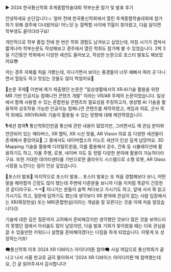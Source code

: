 ▶ 2024 한국통신학회 추계종합학술대회 학부논문 참가 및 발표 후기

안녕하세요 순단입니다☺️
얼마 전에 한국통신학회에서 열린 추계종합학술대회에 참가하기 위해 경주에 다녀왔어요!
어느덧 눈 깜짝할 사이에 11월이 찾아왔고, 다음 달이면 학부생도 끝이더라구요!

개인적으로 학부 졸업 전에 한 번은 학회 경험도 남겨보고 싶었는데, 마침 시기가 겹쳐서 짧게나마 학부논문도 작성해보고 경주에서 열린 학회도 참가해 볼 수 있었습니다.
2박 3일 기간동안 학회에서 다양한 세션도 들어보고, 작성한 논문으로 포스터 발표도 해보았어요😎

저는 경주 자체를 처음 가봤는데, 지나가면서 보이는 풍경들이 너무 예뻐서 여러 곳 다니면서 힐링도 하고 맛있는 것들도 많이 먹었어요🤤

📖논문 주제📖
이번에 제가 제출했던 논문은 "일상생활에서의 XR·AI기술 활용을 위한 MR 기반 인공지능 컴패니언 콘텐츠 개발" 이라는 VR/AR 주제의 논문이었습니다.
일상에서 함께 사용할 수 있는 혼합현실 콘텐츠의 필요성을 주장하고자, 생성형 AI 기술을 활용하여 상호작용 가능한 인공지능 컴페니언 콘텐츠를 제작하였고, 게임과 의료, 군사 목적 외에도 XR(VR/AR) 기술이 활용될 수 있는 방향에 대해 제안하였습니다.

🎙️세션 참여🎙️
통신학회인만큼 통신에 관한 내용이 많았지만, 그러면서도 제 관심 분야와 연관되어 있는 메타버스, XR 햅틱, XR 시선 맞춤, AR Vision 의료 등 다양한 세션들이 존재해서 좋았어요🤗 그 중에서도 네이버랩스의 키노트 세션이 인상 깊게 남았어요.
3D Mapping 기술을 활용해 디지털트윈을, 이를 활용해서 강수, 건축 등 시뮬레이션에 활용하기도 하고, 자율 주행, 로봇, 네이버 지도 등 정말 다양한 분야에 활용이 가능하더라구요. 또한 거대한 데이터센터를 기반으로한 클라우드 시스템으로 소형 로봇, AR Glass 시장을 노린다는 점이 인상 깊었습니다.

📑포스터 발표📑
마지막으로 포스터 발표... 포스터 발표는 또 처음 경험해보다 보니, 어떤 말을 해야할까 긴장도 많이 됐는데 주변에 다른분들 보니까 다들 저처럼 똑같이 긴장한 것 같더라구요..ㅋㅋ🤭
지나가는 분들이 슬쩍 쳐다보고 가시기도 하고, 앞에 서서 쭉 읽고 가시기도 하고, 질문에 답하기도 했는데 생각보다 XR 분야에 관심이 없는 사람 입장에서는 XR(확장현실) 또는 MR(혼합현실)이라는 개념을 잘 모른다는 것을 이때 처음 알았습니다😥

기술에 대한 깊은 질문까지 고려해서 준비해갔지만 생각했던 것보다 많은 것을 보여드리지 못했던 점에서 아쉬움도 많이 남았지만, 다음 발표 기회가 찾아왔을 떄는 더욱 관심을 끌 수 있을만한 키워드나 설명을 준비해야겠다는 다짐을 하게 되었습니다. 이렇게 또 성장하는거죠!

🗨️통신학회 이후 2024 XR 디바이스 아이디어톤 참여🗨️
사실 여담으로 통신학회가 끝나고 나서 서울 판교로 급히 돌아와서 '2024 XR 디바이스 아이디어톤'에 참여했는데요, 
긴 글 읽어주셔서 감사합니다!


